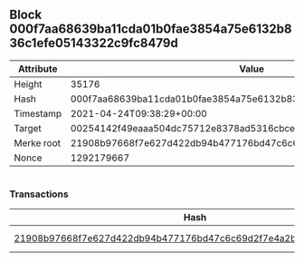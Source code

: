 ## Block 000f7aa68639ba11cda01b0fae3854a75e6132b836c1efe05143322c9fc8479d

Attribute | Value
--- | ---
Height | 35176
Hash | 000f7aa68639ba11cda01b0fae3854a75e6132b836c1efe05143322c9fc8479d
Timestamp | 2021-04-24T09:38:29+00:00
Target | 00254142f49eaaa504dc75712e8378ad5316cbcead634704b3734b6271167cc4
Merke root | 21908b97668f7e627d422db94b477176bd47c6c69d2f7e4a2b34748a8e126c30
Nonce | 1292179667

```

```

### Transactions

Hash | Amount
--- | ---
[21908b97668f7e627d422db94b477176bd47c6c69d2f7e4a2b34748a8e126c30](21908b97668f7e627d422db94b477176bd47c6c69d2f7e4a2b34748a8e126c30.md) | 10.00000000 SKEPTI 
